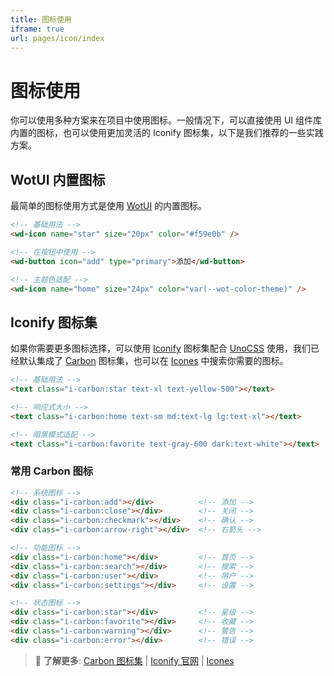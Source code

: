 ```yaml
---
title: 图标使用
iframe: true
url: pages/icon/index
---
```


# 图标使用

你可以使用多种方案来在项目中使用图标。一般情况下，可以直接使用 UI 组件库内置的图标，也可以使用更加灵活的 Iconify 图标集，以下是我们推荐的一些实践方案。

## WotUI 内置图标

最简单的图标使用方式是使用 [WotUI](https://wot-ui.cn/component/icon.html) 的内置图标。

```html
<!-- 基础用法 -->
<wd-icon name="star" size="20px" color="#f59e0b" />

<!-- 在按钮中使用 -->
<wd-button icon="add" type="primary">添加</wd-button>

<!-- 主题色适配 -->
<wd-icon name="home" size="24px" color="var(--wot-color-theme)" />
```

## Iconify 图标集

如果你需要更多图标选择，可以使用 [Iconify](https://iconify.design/) 图标集配合 [UnoCSS](https://unocss.dev/) 使用，我们已经默认集成了 [Carbon](https://icones.js.org/collection/carbon) 图标集，也可以在 [Icones](https://icones.js.org/) 中搜索你需要的图标。

```html
<!-- 基础用法 -->
<text class="i-carbon:star text-xl text-yellow-500"></text>

<!-- 响应式大小 -->
<text class="i-carbon:home text-sm md:text-lg lg:text-xl"></text>

<!-- 暗黑模式适配 -->
<text class="i-carbon:favorite text-gray-600 dark:text-white"></text>
```


### 常用 Carbon 图标

```html
<!-- 系统图标 -->
<div class="i-carbon:add"></div>          <!-- 添加 -->
<div class="i-carbon:close"></div>        <!-- 关闭 -->
<div class="i-carbon:checkmark"></div>    <!-- 确认 -->
<div class="i-carbon:arrow-right"></div>  <!-- 右箭头 -->

<!-- 功能图标 -->
<div class="i-carbon:home"></div>         <!-- 首页 -->
<div class="i-carbon:search"></div>       <!-- 搜索 -->
<div class="i-carbon:user"></div>         <!-- 用户 -->
<div class="i-carbon:settings"></div>     <!-- 设置 -->

<!-- 状态图标 -->
<div class="i-carbon:star"></div>         <!-- 星级 -->
<div class="i-carbon:favorite"></div>     <!-- 收藏 -->
<div class="i-carbon:warning"></div>      <!-- 警告 -->
<div class="i-carbon:error"></div>        <!-- 错误 -->
```

> 📖 **了解更多**: [Carbon 图标集](https://icones.js.org/collection/carbon) | [Iconify 官网](https://iconify.design/) | [Icones](https://icones.js.org/)

